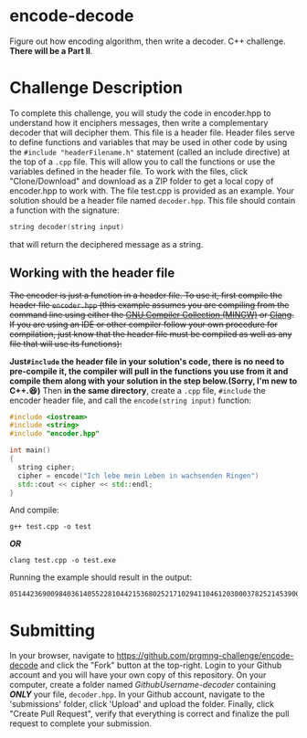 # encode-decode
Figure out how encoding algorithm, then write a decoder. C++ challenge. **There will be a Part II**.

# Challenge Description
To complete this challenge, you will study the code in encoder.hpp to understand how it enciphers messages, then write a complementary 
decoder that will decipher them. This file is a header file. Header files serve to define functions and variables that may be used in other code by using the ```#include "headerFilename.h"``` statement (called an include directive) at the top of a ```.cpp``` file. This will allow you to call the functions or use the variables defined in the header file. To work with the files, click "Clone/Download" and download as a ZIP folder to get a local copy of 
encoder.hpp to work with. The file test.cpp is provided as an example. Your solution should be a header file named ```decoder.hpp```. This file should contain a
function with the signature: 
```c++
string decoder(string input)
``` 
that will return the deciphered message as a string. 

## Working with the header file
~~The encoder is just a function in a header file. To use it, first compile the header file ```encoder.hpp``` (this example assumes you are compiling from the command line using either the [GNU Compiler Collection (MINGW)](https://sourceforge.net/projects/codeblocks/files/Binaries/17.12/Windows/codeblocks-17.12mingw-setup.exe/download) or [Clang](http://releases.llvm.org/9.0.0/LLVM-9.0.0-win64.exe). If you are using an IDE or other compiler follow your own procedure for compilation, just know that the header file must be compiled as well as any file that will use its functions):~~

**Just```#include``` the header file in your solution's code, there is no need to pre-compile it, the compiler will pull in the functions
you use from it and compile them along with your solution in the step below.(Sorry, I'm new to C++.:laughing:)**
Then **in the same directory**, create a ```.cpp``` file, ```#include``` the encoder header file, and call the ```encode(string input)``` function:
```c++
#include <iostream>
#include <string>
#include "encoder.hpp"

int main()
{
  string cipher;
  cipher = encode("Ich lebe mein Leben in wachsenden Ringen")
  std::cout << cipher << std::endl;
}
```
And compile:
```
g++ test.cpp -o test
```
**_OR_**
```
clang test.cpp -o test.exe
```
Running the example should result in the output:
```
05144236900984036140552281044215368025217102941104612030003782521453900160661704200296114351
```
# Submitting
In your browser, navigate to <https://github.com/prgmng-challenge/encode-decode> and click the "Fork" button at the top-right. 
Login to your Github account and you will have your own copy of this repository. On your computer, create a folder named
_GithubUsername-decoder_ containing **_ONLY_** your file, ```decoder.hpp```. In your Github account, navigate to the 'submissions'
folder, click 'Upload' and
upload the folder. Finally, click "Create Pull Request", verify that everything is correct and finalize the pull request to complete
your submission.
